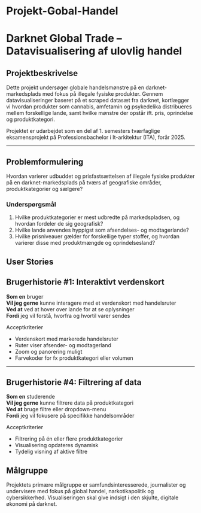 # Projekt-Gobal-Handel

# Darknet Global Trade – Datavisualisering af ulovlig handel

## Projektbeskrivelse
Dette projekt undersøger globale handelsmønstre på en darknet-markedsplads med fokus på illegale fysiske produkter. Gennem datavisualiseringer baseret på et scraped datasæt fra darknet, kortlægger vi hvordan produkter som cannabis, amfetamin og psykedelika distribueres mellem forskellige lande, samt hvilke mønstre der opstår ift. pris, oprindelse og produktkategori.

Projektet er udarbejdet som en del af 1. semesters tværfaglige eksamensprojekt på Professionsbachelor i It-arkitektur (ITA), forår 2025.

---

## Problemformulering
Hvordan varierer udbuddet og prisfastsættelsen af illegale fysiske produkter på en darknet-markedsplads på tværs af geografiske områder, produktkategorier og sælgere?

### Underspørgsmål
1. Hvilke produktkategorier er mest udbredte på markedspladsen, og hvordan fordeler de sig geografisk?
2. Hvilke lande anvendes hyppigst som afsendelses- og modtagerlande?
3. Hvilke prisniveauer gælder for forskellige typer stoffer, og hvordan varierer disse med produktmængde og oprindelsesland?

## User Stories

## Brugerhistorie #1: Interaktivt verdenskort
**Som en** bruger  
**Vil jeg gerne** kunne interagere med et verdenskort med handelsruter  
**Ved at** ved at hover over lande for at se oplysninger  
**Fordi** jeg vil forstå, hvorfra og hvortil varer sendes  

Acceptkriterier
- Verdenskort med markerede handelsruter
- Ruter viser afsender- og modtagerland
- Zoom og panorering muligt
- Farvekoder for fx produktkategori eller volumen

---

## Brugerhistorie #4: Filtrering af data
**Som en** studerende  
**Vil jeg gerne** kunne filtrere data på produktkategori  
**Ved at** bruge filtre eller dropdown-menu  
**Fordi** jeg vil fokusere på specifikke handelsområder  

Acceptkriterier
- Filtrering på én eller flere produktkategorier
- Visualisering opdateres dynamisk
- Tydelig visning af aktive filtre


## Målgruppe
Projektets primære målgruppe er samfundsinteresserede, journalister og undervisere med fokus på global handel, narkotikapolitik og cybersikkerhed. Visualiseringen skal give indsigt i den skjulte, digitale økonomi på darknet.
